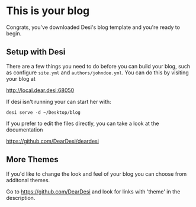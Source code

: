 This is your blog
=================

Congrats, you've downloaded Desi's blog template and you're ready to begin.

Setup with Desi
---------------

There are a few things you need to do before you can build your blog, such as
configure `site.yml` and `authors/johndoe.yml`. You can do this by visiting your
blog at

<http://local.dear.desi:68050>

If desi isn't running your can start her with:

    desi serve -d ~/Desktop/blog

If you prefer to edit the files directly, you can take a look at the documentation

<https://github.com/DearDesi/deardesi>

More Themes
-----------

If you'd like to change the look and feel of your blog you can choose from additonal themes.

Go to <https://github.com/DearDesi> and look for links with 'theme' in the description.
